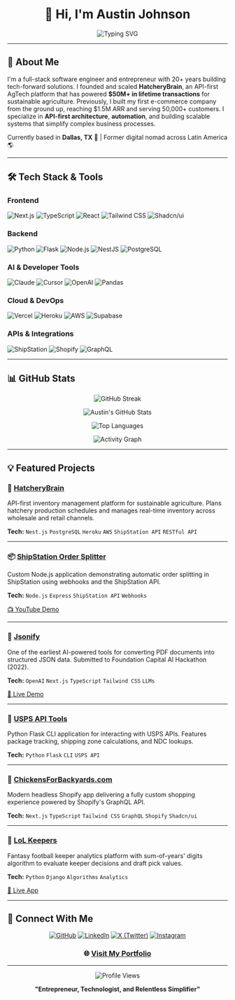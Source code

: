 <div align="center">

# 👋 Hi, I'm Austin Johnson

<img src="https://readme-typing-svg.demolab.com?font=Fira+Code&size=22&duration=3000&pause=1000&color=3B82F6&center=true&vCenter=true&width=600&lines=AI+Software+Engineer;IRS+Licensed+Enrolled+Agent;Building+at+the+intersection+of+code+and+commerce" alt="Typing SVG" />

</div>

---

## 🚀 About Me

I'm a full-stack software engineer and entrepreneur with 20+ years building tech-forward solutions. I founded and scaled **HatcheryBrain**, an API-first AgTech platform that has powered **$50M+ in lifetime transactions** for sustainable agriculture. Previously, I built my first e-commerce company from the ground up, reaching $1.5M ARR and serving 50,000+ customers. I specialize in **API-first architecture**, **automation**, and building scalable systems that simplify complex business processes.

Currently based in **Dallas, TX** 🌵 | Former digital nomad across Latin America 🌎

---

## 🛠️ Tech Stack & Tools

### Frontend

![Next.js](https://img.shields.io/badge/Next.js-000000?style=for-the-badge&logo=next.js&logoColor=white)
![TypeScript](https://img.shields.io/badge/TypeScript-3178C6?style=for-the-badge&logo=typescript&logoColor=white)
![React](https://img.shields.io/badge/React-61DAFB?style=for-the-badge&logo=react&logoColor=black)
![Tailwind CSS](https://img.shields.io/badge/Tailwind_CSS-38B2AC?style=for-the-badge&logo=tailwind-css&logoColor=white)
![Shadcn/ui](https://img.shields.io/badge/Shadcn/ui-000000?style=for-the-badge&logo=shadcnui&logoColor=white)

### Backend

![Python](https://img.shields.io/badge/Python-3776AB?style=for-the-badge&logo=python&logoColor=white)
![Flask](https://img.shields.io/badge/Flask-000000?style=for-the-badge&logo=flask&logoColor=white)
![Node.js](https://img.shields.io/badge/Node.js-339933?style=for-the-badge&logo=node.js&logoColor=white)
![NestJS](https://img.shields.io/badge/NestJS-E0234E?style=for-the-badge&logo=nestjs&logoColor=white)
![PostgreSQL](https://img.shields.io/badge/PostgreSQL-336791?style=for-the-badge&logo=postgresql&logoColor=white)

### AI & Developer Tools

![Claude](https://img.shields.io/badge/Claude-191919?style=for-the-badge&logo=anthropic&logoColor=white)
![Cursor](https://img.shields.io/badge/Cursor-000000?style=for-the-badge&logo=cursor&logoColor=white)
![OpenAI](https://img.shields.io/badge/OpenAI-412991?style=for-the-badge&logo=openai&logoColor=white)
![Pandas](https://img.shields.io/badge/Pandas-150458?style=for-the-badge&logo=pandas&logoColor=white)

### Cloud & DevOps

![Vercel](https://img.shields.io/badge/Vercel-000000?style=for-the-badge&logo=vercel&logoColor=white)
![Heroku](https://img.shields.io/badge/Heroku-430098?style=for-the-badge&logo=heroku&logoColor=white)
![AWS](https://img.shields.io/badge/AWS-232F3E?style=for-the-badge&logo=amazon-aws&logoColor=white)
![Supabase](https://img.shields.io/badge/Supabase-3ECF8E?style=for-the-badge&logo=supabase&logoColor=white)

### APIs & Integrations

![ShipStation](https://img.shields.io/badge/ShipStation-4A90E2?style=for-the-badge&logo=shipstation&logoColor=white)
![Shopify](https://img.shields.io/badge/Shopify-7AB55C?style=for-the-badge&logo=shopify&logoColor=white)
![GraphQL](https://img.shields.io/badge/GraphQL-E10098?style=for-the-badge&logo=graphql&logoColor=white)

---

## 📊 GitHub Stats

<div align="center">

![GitHub Streak](https://streak-stats.demolab.com/?user=AustonianAI&theme=tokyonight&hide_border=true)

</div>

<div align="center">

![Austin's GitHub Stats](https://github-readme-stats.vercel.app/api?username=AustonianAI&show_icons=true&theme=tokyonight&hide_border=true&count_private=true)

![Top Languages](https://github-readme-stats.vercel.app/api/top-langs/?username=AustonianAI&layout=compact&theme=tokyonight&hide_border=true)

</div>

<div align="center">

![Activity Graph](https://github-readme-activity-graph.vercel.app/graph?username=AustonianAI&theme=tokyo-night&hide_border=true&area=true)

</div>

---

## 💡 Featured Projects

### 🐣 [HatcheryBrain](https://apiv2.hatcherybrain.com/documentation)

API-first inventory management platform for sustainable agriculture. Plans hatchery production schedules and manages real-time inventory across wholesale and retail channels.

**Tech:** `Nest.js` `PostgreSQL` `Heroku` `AWS` `ShipStation API` `RESTful API`

---

### 📦 [ShipStation Order Splitter](https://github.com/AustonianAI/shipstation-order-splitting)

Custom Node.js application demonstrating automatic order splitting in ShipStation using webhooks and the ShipStation API.

**Tech:** `Node.js` `Express` `ShipStation API` `Webhooks`

[📺 YouTube Demo](https://www.youtube.com/watch?v=I-rpgSMXKuw)

---

### 📄 [Jsonify](https://github.com/AustonianAI/pdf-to-json)

One of the earliest AI-powered tools for converting PDF documents into structured JSON data. Submitted to Foundation Capital AI Hackathon (2022).

**Tech:** `OpenAI` `Next.js` `TypeScript` `Tailwind CSS` `LLMs`

[🔗 Live Demo](https://jsonify.org)

---

### 📮 [USPS API Tools](https://github.com/AustonianAI/usps-api-tools)

Python Flask CLI application for interacting with USPS APIs. Features package tracking, shipping zone calculations, and NDC lookups.

**Tech:** `Python` `Flask` `CLI` `USPS API`

---

### 🛒 [ChickensForBackyards.com](https://chickensforbackyards.com)

Modern headless Shopify app delivering a fully custom shopping experience powered by Shopify's GraphQL API.

**Tech:** `Next.js` `TypeScript` `Tailwind CSS` `GraphQL` `Shopify` `Shadcn/ui`

---

### 🏈 [LoL Keepers](https://github.com/AustonianAI/lol-keepers)

Fantasy football keeper analytics platform with sum-of-years' digits algorithm to evaluate keeper decisions and draft pick values.

**Tech:** `Python` `Django` `Algorithms` `Analytics`

[🔗 Live App](https://lol-keepers.vercel.app)

---

## 🤝 Connect With Me

<div align="center">

[![GitHub](https://img.shields.io/badge/GitHub-AustonianAI-181717?style=for-the-badge&logo=github)](https://github.com/AustonianAI)
[![LinkedIn](https://img.shields.io/badge/LinkedIn-Austin_Johnson-0A66C2?style=for-the-badge&logo=linkedin)](https://www.linkedin.com/in/austinai/)
[![X (Twitter)](https://img.shields.io/badge/X-@AustinAI-000000?style=for-the-badge&logo=x)](https://x.com/AustinAI)
[![Instagram](https://img.shields.io/badge/Instagram-@aj__builds__ai-E4405F?style=for-the-badge&logo=instagram)](https://www.instagram.com/aj_builds_ai/)

</div>

<div align="center">

### 🌐 [Visit My Portfolio](https://austinjohnson.me)

</div>

---

<div align="center">

![Profile Views](https://komarev.com/ghpvc/?username=AustonianAI&color=3B82F6&style=for-the-badge)

**"Entrepreneur, Technologist, and Relentless Simplifier"**

</div>
